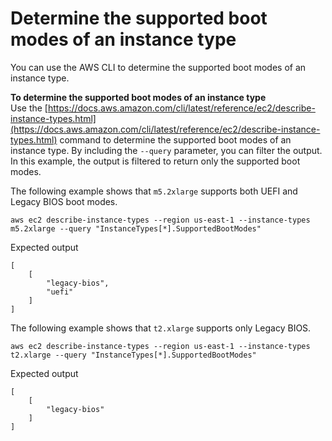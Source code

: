 # Determine the supported boot modes of an instance type<a name="instance-type-boot-mode"></a>

You can use the AWS CLI to determine the supported boot modes of an instance type\.

**To determine the supported boot modes of an instance type**  
Use the [https://docs.aws.amazon.com/cli/latest/reference/ec2/describe-instance-types.html](https://docs.aws.amazon.com/cli/latest/reference/ec2/describe-instance-types.html) command to determine the supported boot modes of an instance type\. By including the `--query` parameter, you can filter the output\. In this example, the output is filtered to return only the supported boot modes\.

The following example shows that `m5.2xlarge` supports both UEFI and Legacy BIOS boot modes\.

```
aws ec2 describe-instance-types --region us-east-1 --instance-types m5.2xlarge --query "InstanceTypes[*].SupportedBootModes"
```

Expected output

```
[
    [
        "legacy-bios",
        "uefi"
    ]
]
```

The following example shows that `t2.xlarge` supports only Legacy BIOS\.

```
aws ec2 describe-instance-types --region us-east-1 --instance-types t2.xlarge --query "InstanceTypes[*].SupportedBootModes"
```

Expected output

```
[
    [
        "legacy-bios"
    ]
]
```